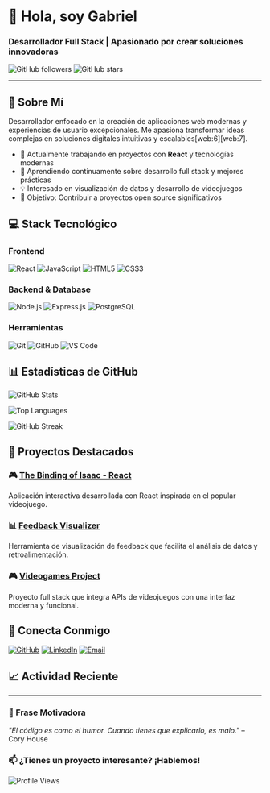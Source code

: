 # 👋 Hola, soy Gabriel

### Desarrollador Full Stack | Apasionado por crear soluciones innovadoras

![GitHub followers](https://img.shields.io/github/followers/gab271?style=social)
![GitHub stars](https://img.shields.io/github/stars/gab271?style=social)

---

## 🚀 Sobre Mí

Desarrollador enfocado en la creación de aplicaciones web modernas y experiencias de usuario excepcionales. Me apasiona transformar ideas complejas en soluciones digitales intuitivas y escalables[web:6][web:7].

- 🔭 Actualmente trabajando en proyectos con **React** y tecnologías modernas
- 🌱 Aprendiendo continuamente sobre desarrollo full stack y mejores prácticas
- 💡 Interesado en visualización de datos y desarrollo de videojuegos
- 🎯 Objetivo: Contribuir a proyectos open source significativos

## 💻 Stack Tecnológico

### Frontend
![React](https://img.shields.io/badge/React-20232A?style=for-the-badge&logo=react&logoColor=61DAFB)
![JavaScript](https://img.shields.io/badge/JavaScript-F7DF1E?style=for-the-badge&logo=javascript&logoColor=black)
![HTML5](https://img.shields.io/badge/HTML5-E34F26?style=for-the-badge&logo=html5&logoColor=white)
![CSS3](https://img.shields.io/badge/CSS3-1572B6?style=for-the-badge&logo=css3&logoColor=white)

### Backend & Database
![Node.js](https://img.shields.io/badge/Node.js-43853D?style=for-the-badge&logo=node.js&logoColor=white)
![Express.js](https://img.shields.io/badge/Express.js-404D59?style=for-the-badge)
![PostgreSQL](https://img.shields.io/badge/PostgreSQL-316192?style=for-the-badge&logo=postgresql&logoColor=white)

### Herramientas
![Git](https://img.shields.io/badge/Git-F05032?style=for-the-badge&logo=git&logoColor=white)
![GitHub](https://img.shields.io/badge/GitHub-100000?style=for-the-badge&logo=github&logoColor=white)
![VS Code](https://img.shields.io/badge/VS_Code-0078D4?style=for-the-badge&logo=visual%20studio%20code&logoColor=white)

## 📊 Estadísticas de GitHub

![GitHub Stats](https://github-readme-stats.vercel.app/api?username=gab271&show_icons=true&theme=tokyonight&hide_border=true&count_private=true)

![Top Languages](https://github-readme-stats.vercel.app/api/top-langs/?username=gab271&layout=compact&theme=tokyonight&hide_border=true)

![GitHub Streak](https://github-readme-streak-stats.herokuapp.com/?user=gab271&theme=tokyonight&hide_border=true)

## 🎯 Proyectos Destacados

### 🎮 [The Binding of Isaac - React](https://github.com/gab271/tboi-react)
Aplicación interactiva desarrollada con React inspirada en el popular videojuego.

### 📊 [Feedback Visualizer](https://github.com/gab271/feedback-visualizer)
Herramienta de visualización de feedback que facilita el análisis de datos y retroalimentación.

### 🎮 [Videogames Project](https://github.com/gab271/Videogames-Project)
Proyecto full stack que integra APIs de videojuegos con una interfaz moderna y funcional.

## 🤝 Conecta Conmigo

[![GitHub](https://img.shields.io/badge/GitHub-gab271-181717?style=for-the-badge&logo=github)](https://github.com/gab271)
[![LinkedIn](https://img.shields.io/badge/LinkedIn-Conectar-0077B5?style=for-the-badge&logo=linkedin)](https://linkedin.com/in/tu-perfil)
[![Email](https://img.shields.io/badge/Email-Contacto-D14836?style=for-the-badge&logo=gmail&logoColor=white)](mailto:tu-email@ejemplo.com)

## 📈 Actividad Reciente

<!--START_SECTION:activity-->
<!--END_SECTION:activity-->

---

### 💭 Frase Motivadora

*"El código es como el humor. Cuando tienes que explicarlo, es malo."* – Cory House

### 📫 ¿Tienes un proyecto interesante? ¡Hablemos!

![Profile Views](https://komarev.com/ghpvc/?username=gab271&color=blueviolet&style=flat-square)

